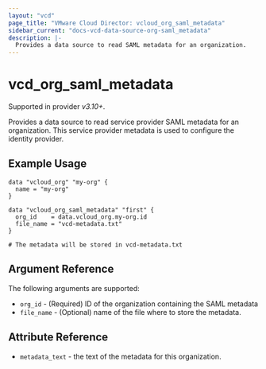 ```yaml
---
layout: "vcd"
page_title: "VMware Cloud Director: vcloud_org_saml_metadata"
sidebar_current: "docs-vcd-data-source-org-saml_metadata"
description: |-
  Provides a data source to read SAML metadata for an organization.
---
```


# vcd\_org\_saml\_metadata

Supported in provider *v3.10+*.

Provides a data source to read service provider SAML metadata for an organization.
This service provider metadata is used to configure the identity provider.

## Example Usage

```hcl
data "vcloud_org" "my-org" {
  name = "my-org"
}

data "vcloud_org_saml_metadata" "first" {
  org_id    = data.vcloud_org.my-org.id
  file_name = "vcd-metadata.txt"
}

# The metadata will be stored in vcd-metadata.txt
```

## Argument Reference

The following arguments are supported:

* `org_id` - (Required) ID of the organization containing the SAML metadata
* `file_name` - (Optional) name of the file where to store the metadata.

## Attribute Reference

* `metadata_text` - the text of the metadata for this organization. 